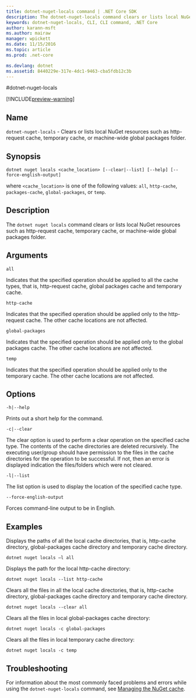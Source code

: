 ```yaml
---
title: dotnet-nuget-locals command | .NET Core SDK
description: The dotnet-nuget-locals command clears or lists local NuGet resources such as http-request cache, temporary cache, or machine-wide global packages folder. 
keywords: dotnet-nuget-locals, CLI, CLI command, .NET Core
author: karann-msft
ms.author: mairaw
manager: wpickett
ms.date: 11/15/2016
ms.topic: article
ms.prod: .net-core

ms.devlang: dotnet
ms.assetid: 8440229e-317e-4dc1-9463-cba5fdb12c3b
---
```


#dotnet-nuget-locals

[!INCLUDE[preview-warning](../../../includes/warning.md)] 

## Name 
`dotnet-nuget-locals` - Clears or lists local NuGet resources such as http-request cache, temporary cache, or machine-wide global packages folder. 

## Synopsis

`dotnet nuget locals <cache_location> [--clear|--list] [--help] [--force-english-output]`

where `<cache_location>` is one of the following values: `all`, `http-cache`, `packages-cache`, `global-packages`, or `temp`.

## Description

The `dotnet nuget locals` command clears or lists local NuGet resources such as http-request cache, temporary cache, or machine-wide global packages folder.

## Arguments

`all`

Indicates that the specified operation should be applied to all the cache types, that is, http-request cache, global packages cache and temporary cache.

`http-cache`

Indicates that the specified operation should be applied only to the http-request cache. The other cache locations are not affected.

`global-packages`

Indicates that the specified operation should be applied only to the global packages cache. The other cache locations are not affected.

`temp`

Indicates that the specified operation should be applied only to the temporary cache. The other cache locations are not affected.

## Options

`-h|--help`

Prints out a short help for the command.  

`-c|--clear`

The clear option is used to perform a clear operation on the specified cache type. The contents of the cache directories are deleted recursively. 
The executing user/group should have permission to the files in the cache directories for the operation to be successful. If not, then an error is displayed indication the files/folders which were not cleared.

`-l|--list`

The list option is used to display the location of the specified cache type. 

`--force-english-output`

Forces command-line output to be in English.

## Examples

Displays the paths of all the local cache directories, that is, http-cache directory, global-packages cache directory and temporary cache directory.

`dotnet nuget locals –l all`

Displays the path for the local http-cache directory:

`dotnet nuget locals --list http-cache`

Clears all the files in all the local cache directories, that is, http-cache directory, global-packages cache directory and temporary cache directory.

`dotnet nuget locals --clear all`

Clears all the files in local global-packages cache directory:

`dotnet nuget locals -c global-packages`

Clears all the files in local temporary cache directory:

`dotnet nuget locals -c temp`

## Troubleshooting

For information about the most commonly faced problems and errors while using the `dotnet-nuget-locals` command, see  [Managing the NuGet cache](https://docs.nuget.org/ndocs/consume-packages/managing-the-nuget-cache).
